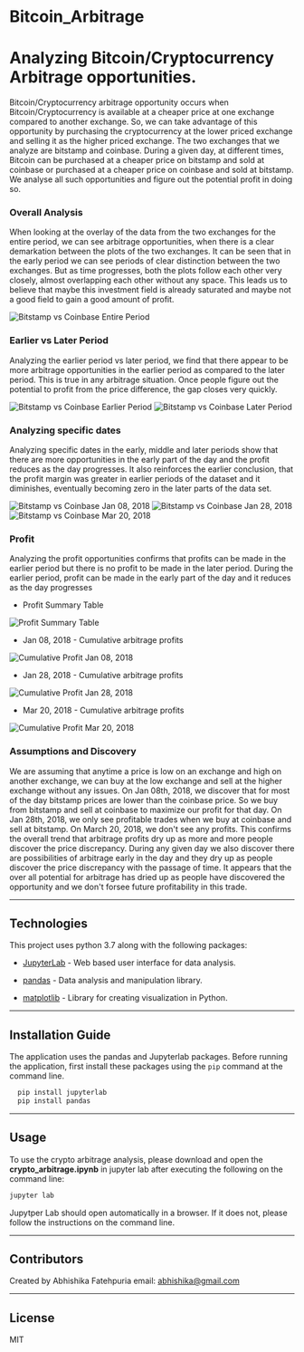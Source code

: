 # Bitcoin_Arbitrage

# Analyzing Bitcoin/Cryptocurrency Arbitrage opportunities.

Bitcoin/Cryptocurrency arbitrage opportunity occurs when Bitcoin/Cryptocurrency is available at a cheaper price at 
one exchange compared to another exchange. So, we can take advantage of this opportunity by purchasing the cryptocurrency
at the lower priced exchange and selling it as the higher priced exchange. The two exchanges that we analyze are bitstamp
and coinbase. During a given day, at different times, Bitcoin can be purchased at a cheaper price on bitstamp and sold at coinbase
or purchased at a cheaper price on coinbase and sold at bitstamp. We analyse all such opportunities and figure out the potential
profit in doing so. 

### Overall Analysis
When looking at the overlay of the data from the two exchanges for the entire period, we can see arbitrage opportunities, when there is a clear demarkation between the plots of the two exchanges. It can be seen that in the early period we can see periods of clear distinction between the two exchanges. But as time progresses, both the plots follow each other very closely, almost overlapping each other without any space. This leads us to believe that maybe this investment field is already saturated and maybe not a good field to gain a good amount of profit. 

![Bitstamp vs Coinbase Entire Period](Images/Coinbase_Bitstamp_general.png)

### Earlier vs Later Period
Analyzing the earlier period vs later period, we find that there appear to be more arbitrage opportunities in the 
earlier period as compared to the later period. This is true in any arbitrage situation. Once people figure out the 
potential to profit from the price difference, the gap closes very quickly. 

![Bitstamp vs Coinbase Earlier Period](Images/Coinbase_Bitstamp_early_period.png)
![Bitstamp vs Coinbase Later Period](Images/Coinbase_Bitstamp_later_period.png)

### Analyzing specific dates
Analyzing specific dates in the early, middle and later periods show that there are more opportunities in the early part
of the day and the profit reduces as the day progresses. It also reinforces the earlier conclusion, that the profit margin was greater in earlier periods of the dataset and it diminishes, eventually becoming zero in the later parts of the data set. 

![Bitstamp vs Coinbase Jan 08, 2018](Images/Coinbase_Bitstamp_jan_08.png)
![Bitstamp vs Coinbase Jan 28, 2018](Images/Coinbase_Bitstamp_jan_28.png)
![Bitstamp vs Coinbase Mar 20, 2018](Images/Coinbase_Bitstamp_mar_20.png)

### Profit
Analyzing the profit opportunities confirms that profits can be made in the earlier period but there is no profit to be made in the later period. During the earlier period, profit can be made in the early part of the day and it reduces as the day progresses

* Profit Summary Table

![Profit Summary Table](Images/profit_summary_table.png)

* Jan 08, 2018 - Cumulative arbitrage profits 

![Cumulative Profit Jan 08, 2018](Images/cumulative_profit_sum_Jan_08.png)

* Jan 28, 2018 - Cumulative arbitrage profits 

![Cumulative Profit Jan 28, 2018](Images/cumulative_profit_sum_Jan_28.png) 

* Mar 20, 2018 - Cumulative arbitrage profits

![Cumulative Profit Mar 20, 2018](Images/cumulative_profit_sum_Mar_20.png)


### Assumptions and Discovery
We are assuming that anytime a price is low on an exchange and high on another exchange, we can buy at the low exchange and sell at the higher exchange without any issues. On Jan 08th, 2018, we discover that for most of the day bitstamp prices are lower than the coinbase price. So we buy from bitstamp and sell at coinbase to maximize our profit for that day. On Jan 28th, 2018, we only see profitable trades when we buy at coinbase and sell at bitstamp. On March 20, 2018, we don't see any profits. This confirms the overall trend that arbitrage profits dry up as more and more people discover the price discrepancy. During any given day we also discover there are possibilities of arbitrage early in the day and they dry up as people discover the price discrepancy with the passage of time. It appears that the over all potential for arbitrage has dried up as people have discovered the opportunity and we don't forsee future profitability in this trade.

---

## Technologies

This project uses python 3.7 along with the following packages:

* [JupyterLab](https://jupyterlab.readthedocs.io/en/stable/) - Web based user interface for data analysis.

* [pandas](https://github.com/pandas-dev/pandas) - Data analysis and manipulation library.

* [matplotlib](https://github.com/matplotlib/matplotlib) - Library for creating visualization in Python.

---

## Installation Guide

The application uses the pandas and Jupyterlab packages. Before running the application, first install these packages using the `pip` command at the command line.

```python
  pip install jupyterlab
  pip install pandas
```


---

## Usage

To use the crypto arbitrage analysis, please download and open the **crypto_arbitrage.ipynb** in jupyter lab after executing
the following on the command line:

```python
jupyter lab
```
Jupytper Lab should open automatically in a browser. 
If it does not, please follow the instructions on the command line.

---

## Contributors

Created by Abhishika Fatehpuria
email: abhishika@gmail.com

---

## License

MIT
